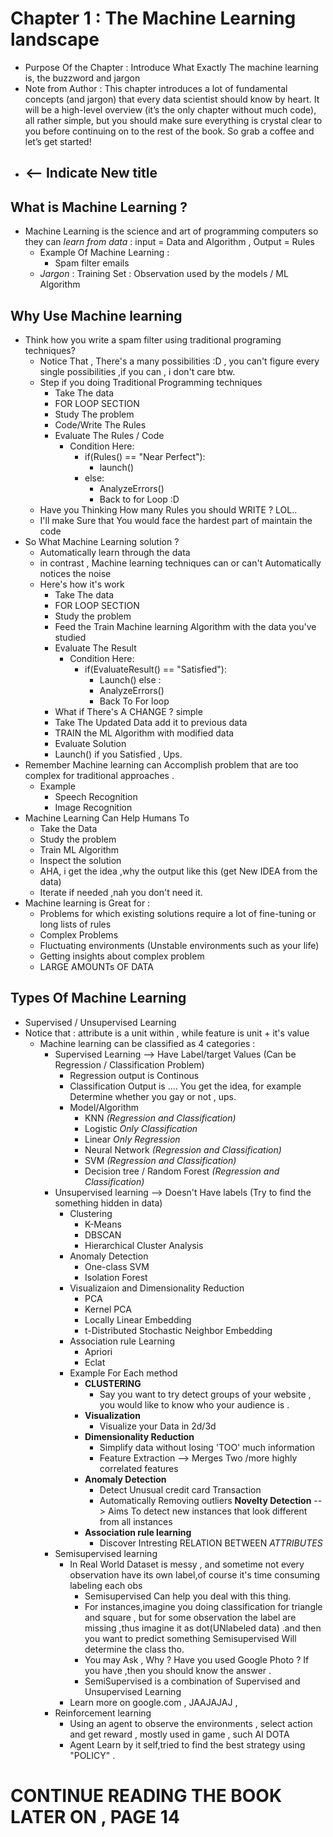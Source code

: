 # Chapter 1 : The Machine Learning landscape

* Purpose Of the Chapter :
Introduce What Exactly The machine learning is, the buzzword and jargon
* Note from Author :
This chapter introduces a lot of fundamental concepts (and jargon) that every data scientist should know by heart. It will be a high-level overview (it’s the only chapter without much code), all rather simple, but you should make sure everything is crystal clear to you before continuing on to the rest of the book. So grab a coffee and let’s get
started!
* ##  <-- Indicate New title
## What is Machine Learning ?
 * Machine Learning is the science and art of programming computers so they can *learn from data* : input =  Data and Algorithm , Output = Rules
    * Example Of Machine Learning :
      * Spam filter emails
    * *Jargon* :
      Training Set : Observation used by the models / ML Algorithm
## Why Use Machine learning
  * Think how you write a spam filter using traditional programing techniques?
      * Notice That , There's a many possibilities :D , you can't figure every single possibilities ,if you can , i don't care btw.
    * Step if you doing Traditional Programming techniques
      * Take The data
      * FOR LOOP SECTION  
      * Study The problem
      * Code/Write The Rules
      * Evaluate The Rules / Code
        * Condition Here:
          * if(Rules() == "Near Perfect"):
            * launch()
          * else:
            * AnalyzeErrors()
            * Back to for Loop :D
    * Have you Thinking How many Rules you should WRITE ? LOL..
    * I'll make Sure that You would face the hardest part of maintain the code
  * So What Machine Learning solution ?
    * Automatically learn through the data
    * in contrast ,  Machine learning techniques can or can't Automatically notices the noise
    * Here's how it's work
      * Take The data
      * FOR LOOP SECTION
      * Study the problem
      * Feed the Train Machine learning Algorithm with the data you've studied
      * Evaluate The Result
        * Condition Here:
          * if(EvaluateResult() == "Satisfied"):
            * Launch()
          else :
            * AnalyzeErrors()
            * Back To For loop
      * What if There's A CHANGE ? simple
      * Take The Updated Data add it to previous data
      * TRAIN the ML Algorithm with modified data
      * Evaluate Solution
      * Launch() if you Satisfied , Ups.
  * Remember Machine learning can Accomplish problem that are too complex for traditional approaches .
    * Example
      * Speech Recognition
      * Image Recognition
  * Machine Learning Can Help Humans To
    * Take the Data
    * Study the problem
    * Train ML Algorithm
    * Inspect the solution
    * AHA, i get the idea ,why the output like this (get New IDEA from the data)
    * Iterate if needed ,nah you don't need it.
  * Machine learning is Great for :
    * Problems for which existing solutions require a lot of fine-tuning or long lists of rules
    * Complex Problems
    * Fluctuating environments (Unstable environments such as your life)
    * Getting insights about complex problem
    * LARGE AMOUNTs OF DATA
## Types Of Machine Learning
  * Supervised / Unsupervised Learning
  * Notice that : attribute is a unit within , while feature is unit + it's value
    * Machine learning can be classified as 4 categories :
      * Supervised Learning --> Have Label/target Values (Can be Regression / Classification Problem)
        * Regression output is Continous
        * Classification Output is .... You get the idea, for example Determine whether you gay or not , ups.
        * Model/Algorithm
          * KNN *(Regression and Classification)*
          * Logistic *Only Classification*
          * Linear *Only Regression*
          * Neural Network *(Regression and Classification)*
          * SVM *(Regression and Classification)*
          * Decision tree / Random Forest *(Regression and Classification)*
      * Unsupervised learning -->  Doesn't Have labels (Try to find the something hidden in data)
        * Clustering
          * K-Means
          * DBSCAN
          * Hierarchical Cluster Analysis
        * Anomaly Detection
          * One-class SVM
          * Isolation Forest
        * Visualizaion and Dimensionality Reduction
          * PCA
          * Kernel PCA
          * Locally Linear Embedding
          * t-Distributed Stochastic Neighbor Embedding
        * Association rule Learning
          * Apriori
          * Eclat
        * Example For Each method
            * **CLUSTERING**
              * Say you want to try detect groups of your website , you would like to know who your audience is .
            * **Visualization**
              * Visualize your Data in 2d/3d
            * **Dimensionality Reduction**
              * Simplify data without losing 'TOO' much information
              * Feature Extraction --> Merges Two /more highly correlated features
            * **Anomaly Detection**
              * Detect Unusual credit card Transaction
              * Automatically Removing outliers
              **Novelty Detection** --> Aims To detect new instances that look different from all instances
            * **Association rule learning**
              * Discover Intresting RELATION BETWEEN *ATTRIBUTES*
      * Semisupervised learning
        * In Real World Dataset is messy , and sometime not every observation have its own label,of course it's time consuming labeling each obs
          * Semisupervised Can help you deal with this thing.
          * For instances,imagine you doing classification for triangle and square , but for some observation the label are missing ,thus imagine it as dot(UNlabeled data) .and then you want to predict something Semisupervised Will determine the class tho.
          * You may Ask , Why ? Have you used Google Photo ? If you have ,then you should know the answer .
          * SemiSupervised is a combination of Supervised and Unsupervised Learning
        * Learn more on google.com , JAAJAJAJ ,
      * Reinforcement learning
        * Using an agent to observe the environments , select action and get reward , mostly used in game , such AI DOTA
        * Agent Learn by it self,tried to find the best strategy using "POLICY" .
# CONTINUE READING THE BOOK LATER ON , PAGE 14  
